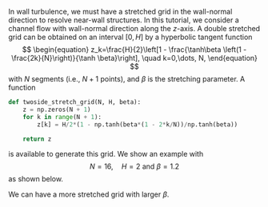 In wall turbulence, we must have a stretched grid in the wall-normal direction
to resolve near-wall structures. In this tutorial, we consider a channel flow
with wall-normal direction along the $z$-axis. A double stretched grid can be
obtained on an interval $[0, H]$ by a hyperbolic tangent function
$$
\begin{equation}
    z_k=\frac{H}{2}\left[1 - \frac{\tanh\beta \left(1 - \frac{2k}{N}\right)}{\tanh \beta}\right], \quad k=0,\dots, N,
\end{equation}
$$
with $N$ segments (i.e., $N + 1$ points), and $\beta$ is the stretching parameter.
A function
```python
def twoside_stretch_grid(N, H, beta):
    z = np.zeros(N + 1)
    for k in range(N + 1):
        z[k] = H/2*(1 - np.tanh(beta*(1 - 2*k/N))/np.tanh(beta))

    return z
```
is available to generate this grid. We show an example with
$$
N = 16, \quad H = 2 \text{ and } \beta = 1.2
$$
as shown below.

We can have a more stretched grid with larger $\beta$.

